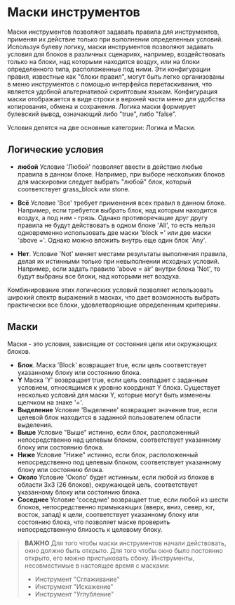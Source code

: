 # Маски инструментов

Маски инструментов позволяют задавать правила для инструментов, применяя их действие только при выполнении определенных условий. Используя булеву логику, маски инструментов позволяют задавать условия для блоков в различных сценариях, например, воздействовать только на блоки, над которыми находится воздух, или на блоки определенного типа, расположенные под ними. Эти конфигурации правил, известные как "блоки правил", могут быть легко организованы в меню инструментов с помощью интерфейса перетаскивания, что является удобной альтернативой скриптовым языкам. Конфигурация маски отображается в виде строки в верхней части меню для удобства копирования, обмена и сохранения. Логика маски формирует булевский вывод, означающий либо "true", либо "false".
    
Условия делятся на две основные категории: Логика и Маски.


## Логические условия
    
- **любой**
Условие 'Любой' позволяет ввести в действие любые правила в данном блоке. Например, при выборе нескольких блоков для маскировки следует выбрать "любой" блок, который соответствует grass_block или stone.

- **Всё**
Условие 'Все' требует применения всех правил в данном блоке. Например, если требуется выбрать блок, над которым находится воздух, а под ним - грязь. Однако противоречащие друг другу правила не будут действовать в одном блоке 'All', то есть нельзя одновременно использовать две маски 'block =' или две маски 'above ='. Однако можно вложить внутрь еще один блок 'Any'.

- **Нет**.
Условие 'Not' меняет местами результаты выполнения правила, делая их истинными только при невыполнении исходных условий. Например, если задать правило 'above = air' внутри блока 'Not', то будут выбраны все блоки, над которыми нет воздуха.
    
Комбинирование этих логических условий позволяет использовать широкий спектр выражений в масках, что дает возможность выбрать практически все блоки, удовлетворяющие определенным критериям.

## Маски    
Маски - это условия, зависящие от состояния цели или окружающих блоков.
    
- **Блок**.
Маска 'Block' возвращает true, если цель соответствует указанному блоку или состоянию блока.
- **Y**
Маска 'Y' возвращает true, если цель совпадает с заданным условием, относящимся к уровню координат Y блока. Существует несколько условий для маски Y, которые могут быть изменены щелчком на знаке '='.
- **Выделение**
Условие 'Выделение' возвращает значение true, если целевой блок находится в заданной пользователем области выделения.
- **Выше**
Условие "Выше" истинно, если блок, расположенный непосредственно над целевым блоком, соответствует указанному блоку или состоянию блока.
- **Ниже**
Условие "Ниже" истинно, если блок, расположенный непосредственно под целевым блоком, соответствует указанному блоку или состоянию блока.
- **Около**
Условие 'Около' будет истинным, если любой из блоков в области 3x3 (26 блоков), окружающей цель, соответствует указанному блоку или состоянию блока.
- **Соседнее**
Условие 'соседние' возвращает true, если любой из шести блоков, непосредственно примыкающих (вверх, вниз, север, юг, восток, запад) к цели, соответствует указанному блоку или состоянию блока, что позволяет маске проверить непосредственную близость к целевому блоку.

> **ВАЖНО**
> Для того чтобы маски инструментов начали действовать, окно должно быть открыто. Для того чтобы окно было постоянно открыто, его можно пристыковать сбоку.
> Инструменты, несовместимые в настоящее время с масками:
> - Инструмент "Сглаживание"
> - Инструмент "Искажение"
> - Инструмент "Углубление"
